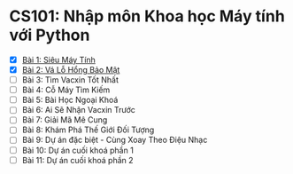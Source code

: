 # CS101: Nhập môn Khoa học Máy tính với Python

- [x] [Bài 1: Siêu Máy Tính](Lesson01.md)
- [x] [Bài 2: Vá Lỗ Hổng Bảo Mật](Lesson02.md)
- [ ] Bài 3: Tìm Vacxin Tốt Nhất
- [ ] Bài 4: Cỗ Máy Tìm Kiếm
- [ ] Bài 5: Bài Học Ngoại Khoá
- [ ] Bài 6: Ai Sẽ Nhận Vacxin Trước
- [ ] Bài 7: Giải Mã Mê Cung
- [ ] Bài 8: Khám Phá Thế Giới Đối Tượng
- [ ] Bài 9: Dự án đặc biệt - Cùng Xoay Theo Điệu Nhạc
- [ ] Bài 10: Dự án cuối khoá phần 1
- [ ] Bài 11: Dự án cuối khoá phần 2